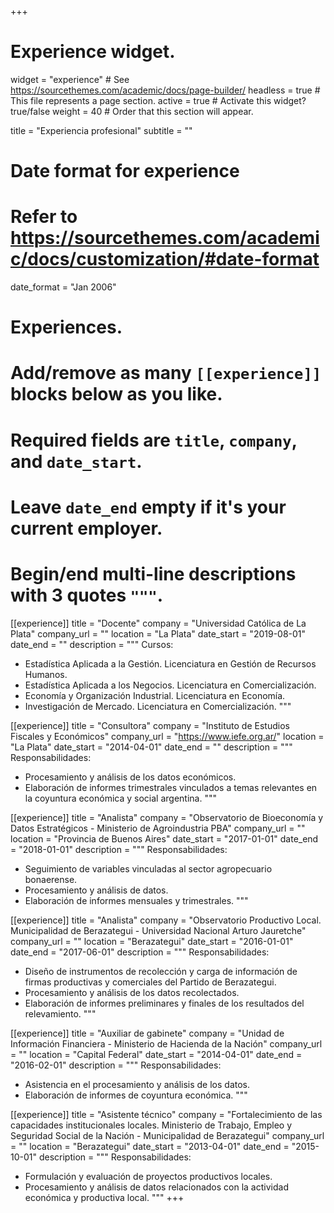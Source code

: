 +++
# Experience widget.
widget = "experience"  # See https://sourcethemes.com/academic/docs/page-builder/
headless = true  # This file represents a page section.
active = true  # Activate this widget? true/false
weight = 40  # Order that this section will appear.

title = "Experiencia profesional"
subtitle = ""

# Date format for experience
#   Refer to https://sourcethemes.com/academic/docs/customization/#date-format
date_format = "Jan 2006"

# Experiences.
#   Add/remove as many `[[experience]]` blocks below as you like.
#   Required fields are `title`, `company`, and `date_start`.
#   Leave `date_end` empty if it's your current employer.
#   Begin/end multi-line descriptions with 3 quotes `"""`.
[[experience]]
  title = "Docente"
  company = "Universidad Católica de La Plata"
  company_url = ""
  location = "La Plata"
  date_start = "2019-08-01"
  date_end = ""
  description = """
  Cursos:
  - Estadística Aplicada a la Gestión. Licenciatura en Gestión de Recursos Humanos.
  - Estadística Aplicada a los Negocios. Licenciatura en Comercialización.
  - Economía y Organización Industrial. Licenciatura en Economía.
  - Investigación de Mercado. Licenciatura en Comercialización.
  """

[[experience]]
  title = "Consultora"
  company = "Instituto de Estudios Fiscales y Económicos"
  company_url = "https://www.iefe.org.ar/"
  location = "La Plata"
  date_start = "2014-04-01"
  date_end = ""
  description = """
  Responsabilidades:
  - Procesamiento y análisis de los datos económicos.
  - Elaboración de informes trimestrales vinculados a temas relevantes en la coyuntura económica y social argentina.
  """

[[experience]]
  title = "Analista"
  company = "Observatorio de Bioeconomía y Datos Estratégicos - Ministerio de Agroindustria PBA"
  company_url = ""
  location = "Provincia de Buenos Aires"
  date_start = "2017-01-01"
  date_end = "2018-01-01"
  description = """
  Responsabilidades:
  - Seguimiento de variables vinculadas al sector agropecuario bonaerense. 
  - Procesamiento y análisis de datos. 
  - Elaboración de informes mensuales y trimestrales.
  """

[[experience]]
  title = "Analista"
  company = "Observatorio Productivo Local. Municipalidad de Berazategui - Universidad Nacional Arturo Jauretche"
  company_url = ""
  location = "Berazategui"
  date_start = "2016-01-01"
  date_end = "2017-06-01"
  description = """
  Responsabilidades:
  - Diseño de instrumentos de recolección y carga de información de firmas productivas y comerciales del Partido de Berazategui.
  - Procesamiento y análisis de los datos recolectados.
  - Elaboración de informes preliminares y finales de los resultados del relevamiento.
  """
  
 [[experience]]
  title = "Auxiliar de gabinete"
  company = "Unidad de Información Financiera - Ministerio de Hacienda de la Nación"
  company_url = ""
  location = "Capital Federal"
  date_start = "2014-04-01"
  date_end = "2016-02-01"
  description = """
  Responsabilidades:
  - Asistencia en el procesamiento y análisis de los datos.
  - Elaboración de informes de coyuntura económica.
  """
  
[[experience]]
  title = "Asistente técnico"
  company = "Fortalecimiento de las capacidades institucionales locales. Ministerio de Trabajo, Empleo y Seguridad Social de la Nación - Municipalidad de Berazategui"
  company_url = ""
  location = "Berazategui"
  date_start = "2013-04-01"
  date_end = "2015-10-01"
  description = """
  Responsabilidades:
  - Formulación y evaluación de proyectos productivos locales.
  - Procesamiento y análisis de datos relacionados con la actividad económica y productiva local.
  """
+++
